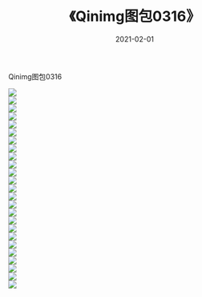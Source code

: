 ﻿---
layout: post
title:  《Qinimg图包0316》
date:   2021-02-01
img: http://imgx.orgx.ga/Qinimg图包/Qinimg图包0316/000.jpg
categories: [美女, 清纯, 唯美]
---

Qinimg图包0316

 ![](http://imgx.orgx.ga/Qinimg图包/Qinimg图包0316/001.jpg) <br>![](http://imgx.orgx.ga/Qinimg图包/Qinimg图包0316/002.jpg) <br>![](http://imgx.orgx.ga/Qinimg图包/Qinimg图包0316/003.jpg) <br>![](http://imgx.orgx.ga/Qinimg图包/Qinimg图包0316/004.jpg) <br>![](http://imgx.orgx.ga/Qinimg图包/Qinimg图包0316/005.jpg) <br>![](http://imgx.orgx.ga/Qinimg图包/Qinimg图包0316/006.jpg) <br>![](http://imgx.orgx.ga/Qinimg图包/Qinimg图包0316/007.jpg) <br>![](http://imgx.orgx.ga/Qinimg图包/Qinimg图包0316/008.jpg) <br>![](http://imgx.orgx.ga/Qinimg图包/Qinimg图包0316/009.jpg) <br>![](http://imgx.orgx.ga/Qinimg图包/Qinimg图包0316/010.jpg) <br>![](http://imgx.orgx.ga/Qinimg图包/Qinimg图包0316/011.jpg) <br>![](http://imgx.orgx.ga/Qinimg图包/Qinimg图包0316/012.jpg) <br>![](http://imgx.orgx.ga/Qinimg图包/Qinimg图包0316/013.jpg) <br>![](http://imgx.orgx.ga/Qinimg图包/Qinimg图包0316/014.jpg) <br>![](http://imgx.orgx.ga/Qinimg图包/Qinimg图包0316/015.jpg) <br>![](http://imgx.orgx.ga/Qinimg图包/Qinimg图包0316/016.jpg) <br>![](http://imgx.orgx.ga/Qinimg图包/Qinimg图包0316/017.jpg) <br>![](http://imgx.orgx.ga/Qinimg图包/Qinimg图包0316/018.jpg) <br>![](http://imgx.orgx.ga/Qinimg图包/Qinimg图包0316/019.jpg) <br>![](http://imgx.orgx.ga/Qinimg图包/Qinimg图包0316/020.jpg) <br>![](http://imgx.orgx.ga/Qinimg图包/Qinimg图包0316/021.jpg) <br>![](http://imgx.orgx.ga/Qinimg图包/Qinimg图包0316/022.jpg) <br>![](http://imgx.orgx.ga/Qinimg图包/Qinimg图包0316/023.jpg) <br>![](http://imgx.orgx.ga/Qinimg图包/Qinimg图包0316/024.jpg) <br>![](http://imgx.orgx.ga/Qinimg图包/Qinimg图包0316/025.jpg) <br>
